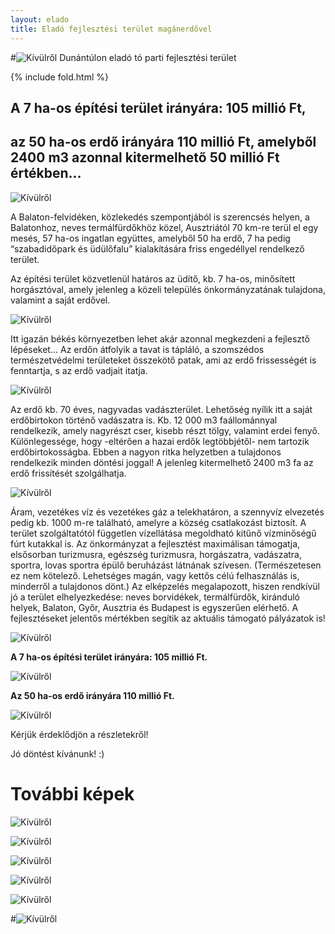 ```yaml
---
layout: elado
title: Eladó fejlesztési terület magánerdővel
---
```


#![Kívülről](http://i.imgur.com/gIYG2l7.jpg) Dunántúlon eladó tó parti fejlesztési terület

{% include fold.html %}

## A 7 ha-os építési terület irányára: 105 millió Ft,     

## az 50 ha-os erdő irányára 110 millió Ft, amelyből 2400 m3 azonnal kitermelhető 50 millió Ft értékben...


![Kívülről](http://i.imgur.com/4Kk3IvM.jpg)

A Balaton-felvidéken, közlekedés szempontjából is szerencsés helyen, a Balatonhoz, neves termálfürdőkhöz közel, Ausztriától 70 km-re terül el egy mesés, 57 ha-os ingatlan együttes, amelyből 50 ha erdő, 7 ha pedig “szabadidőpark és üdülőfalu” kialakítására friss engedéllyel rendelkező terület. 

Az építési terület közvetlenül határos az üdítő, kb. 7 ha-os, minősített horgásztóval, amely jelenleg a közeli település önkormányzatának tulajdona, valamint a saját erdővel. 

![Kívülről](http://i.imgur.com/rRavE48.jpg)

Itt igazán békés környezetben lehet akár azonnal megkezdeni a fejlesztő lépéseket... 
Az erdőn átfolyik a tavat is tápláló, a szomszédos természetvédelmi területeket összekötő patak, ami az erdő frissességét is fenntartja, s az erdő vadjait itatja.

![Kívülről](http://i.imgur.com/8RHLcAN.jpg)

Az erdő  kb. 70 éves, nagyvadas vadászterület. Lehetőség nyílik itt a saját erdőbirtokon történő vadászatra is. 
Kb. 12 000 m3 faállománnyal rendelkezik, amely nagyrészt cser, kisebb részt tölgy, valamint erdei fenyő. Különlegessége, hogy -eltérően a hazai erdők legtöbbjétől- nem tartozik erdőbirtokosságba. Ebben a nagyon ritka helyzetben a tulajdonos rendelkezik minden döntési joggal! A jelenleg kitermelhető 2400 m3 fa az erdő frissítését szolgálhatja.

![Kívülről](http://i.imgur.com/1bYttsG.jpg)

Áram, vezetékes víz és vezetékes gáz a telekhatáron, a szennyvíz elvezetés pedig kb. 1000 m-re található, amelyre a község csatlakozást biztosít. A terület szolgáltatótól független vízellátása megoldható kitűnő vízminőségű fúrt kutakkal is. Az önkormányzat a fejlesztést maximálisan támogatja, elsősorban turizmusra, egészség turizmusra, horgászatra, vadászatra, sportra, lovas sportra épülő beruházást látnának szívesen.
(Természetesen ez nem kötelező. Lehetséges magán, vagy kettős célú felhasználás is, minderről a tulajdonos dönt.) Az elképzelés megalapozott, hiszen rendkívül jó a terület elhelyezkedése: neves borvidékek, termálfürdők, kiránduló helyek, Balaton, Győr, Ausztria és Budapest is egyszerűen elérhető. A fejlesztéseket jelentős mértékben segítik az aktuális támogató pályázatok is!

![Kívülről](http://i.imgur.com/M16yHXg.jpg)

**A 7 ha-os építési terület irányára: 105 millió Ft.**  

![Kívülről](http://i.imgur.com/tXcJuhj.jpg)

**Az 50 ha-os erdő irányára 110 millió Ft.**

![Kívülről](http://i.imgur.com/EppmBYR.jpg)

Kérjük érdeklődjön a részletekről!

Jó döntést kívánunk! :)

# További képek

![Kívülről](http://i.imgur.com/tS2IWvH.jpg)

![Kívülről](http://i.imgur.com/1bYttsG.jpg)

![Kívülről](http://i.imgur.com/DBuUaVP.jpg)

![Kívülről](http://i.imgur.com/dUwsTHH.jpg)

![Kívülről](http://i.imgur.com/1OA3sSw.jpg)
     		            
#![Kívülről](http://i.imgur.com/2PhqEK3.jpg)
